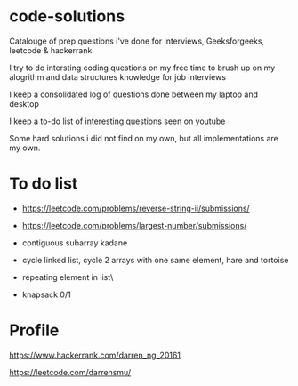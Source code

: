 # code-solutions

Catalouge of prep questions i've done for interviews, Geeksforgeeks, leetcode & hackerrank
 
I try to do intersting coding questions on my free time to brush up on my alogrithm and data structures knowledge for job interviews 
 
I keep a consolidated log of questions done between my laptop and desktop 

I keep a to-do list of interesting questions seen on youtube
 
Some hard solutions i did not find on my own, but all implementations are my own.
 
# To do list 

* https://leetcode.com/problems/reverse-string-ii/submissions/

* https://leetcode.com/problems/largest-number/submissions/

* contiguous subarray kadane

* cycle linked list, cycle 2 arrays with one same element, hare and tortoise  

* repeating element in list\

* knapsack 0/1

# Profile

https://www.hackerrank.com/darren_ng_20161

https://leetcode.com/darrensmu/